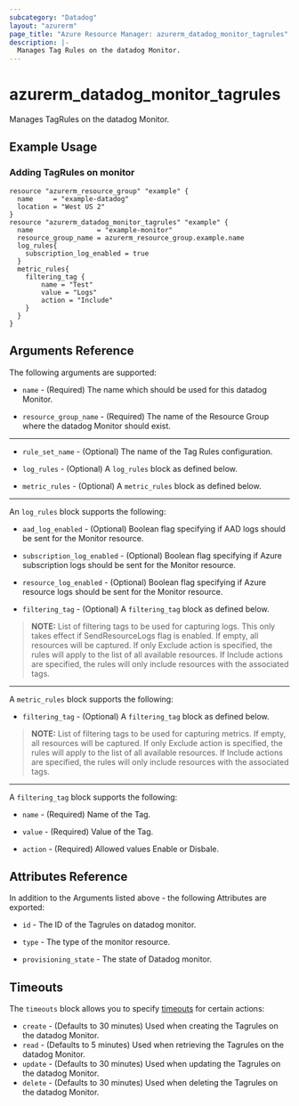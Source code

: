 ```yaml
---
subcategory: "Datadog"
layout: "azurerm"
page_title: "Azure Resource Manager: azurerm_datadog_monitor_tagrules"
description: |-
  Manages Tag Rules on the datadog Monitor.
---
```


# azurerm_datadog_monitor_tagrules

Manages TagRules on the datadog Monitor.

## Example Usage

### Adding TagRules on monitor
```hcl
resource "azurerm_resource_group" "example" {
  name     = "example-datadog"
  location = "West US 2"
}
resource "azurerm_datadog_monitor_tagrules" "example" {
  name                = "example-monitor"
  resource_group_name = azurerm_resource_group.example.name
  log_rules{
    subscription_log_enabled = true
  }
  metric_rules{
    filtering_tag {
        name = "Test"
        value = "Logs"
        action = "Include"
    }
  }
}
```

## Arguments Reference

The following arguments are supported:

* `name` - (Required) The name which should be used for this datadog Monitor.

* `resource_group_name` - (Required) The name of the Resource Group where the datadog Monitor should exist.

---

* `rule_set_name` - (Optional) The name of the Tag Rules configuration.

* `log_rules` - (Optional) A `log_rules` block as defined below.

* `metric_rules` - (Optional) A `metric_rules` block as defined below.

---

An `log_rules` block supports the following:

* `aad_log_enabled` - (Optional) Boolean flag specifying if AAD logs should be sent for the Monitor resource.

* `subscription_log_enabled` - (Optional) Boolean flag specifying if Azure subscription logs should be sent for the Monitor resource.

* `resource_log_enabled` - (Optional) Boolean flag specifying if Azure resource logs should be sent for the Monitor resource.

* `filtering_tag` - (Optional) A `filtering_tag` block as defined below.

> **NOTE:** List of filtering tags to be used for capturing logs. This only takes effect if SendResourceLogs flag is enabled. If empty, all resources will be captured. If only Exclude action is specified, the rules will apply to the list of all available resources. If Include actions are specified, the rules will only include resources with the associated tags.
---

A `metric_rules` block supports the following:

* `filtering_tag` - (Optional) A `filtering_tag` block as defined below.

> **NOTE:** List of filtering tags to be used for capturing metrics. If empty, all resources will be captured. If only Exclude action is specified, the rules will apply to the list of all available resources. If Include actions are specified, the rules will only include resources with the associated tags.
---

A `filtering_tag` block supports the following:

* `name` - (Required) Name of the Tag.

* `value` - (Required) Value of the Tag.

* `action` - (Required) Allowed values Enable or Disbale.

## Attributes Reference

In addition to the Arguments listed above - the following Attributes are exported:

* `id` - The ID of the Tagrules on datadog monitor.

* `type` - The type of the monitor resource.

* `provisioning_state` - The state of Datadog monitor.

## Timeouts

The `timeouts` block allows you to specify [timeouts](https://www.terraform.io/docs/configuration/resources.html#timeouts) for certain actions:

* `create` - (Defaults to 30 minutes) Used when creating the Tagrules on the datadog Monitor.
* `read` - (Defaults to 5 minutes) Used when retrieving the Tagrules on the datadog Monitor.
* `update` - (Defaults to 30 minutes) Used when updating the Tagrules on the datadog Monitor.
* `delete` - (Defaults to 30 minutes) Used when deleting the Tagrules on the datadog Monitor.